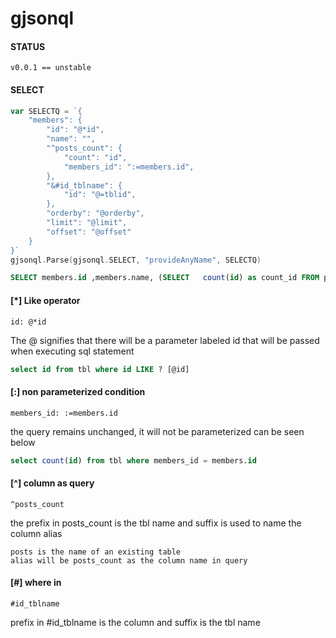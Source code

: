 # gjsonql

#### STATUS
```
v0.0.1 == unstable
```

#### SELECT
```go
var SELECTQ = `{
    "members": {
        "id": "@*id",
        "name": "",
        "^posts_count": {
            "count": "id",
            "members_id": ":=members.id",
        },
        "&#id_tblname": {
            "id": "@=tblid",
        },
        "orderby": "@orderby",
        "limit": "@limit",
        "offset": "@offset"
    }
}`
gjsonql.Parse(gjsonql.SELECT, "provideAnyName", SELECTQ)
```

```sql
SELECT members.id ,members.name, (SELECT   count(id) as count_id FROM posts  WHERE  members_id = members.id) posts_count FROM members  WHERE  id LIKE ? AND id IN (SELECT   tblname.id FROM tblname  WHERE  id = ?  )   ORDER BY ?   LIMIT ?  OFFSET ?
```

#### [*] Like operator
```
id: @*id
```
The @ signifies that there will be a parameter labeled id that will be passed when executing sql statement

```sql
select id from tbl where id LIKE ? [@id]
```

#### [:] non parameterized condition
```
members_id: :=members.id
```
the query remains unchanged, it will not be parameterized can be seen below

```sql
select count(id) from tbl where members_id = members.id
```

#### [^] column as query

```
^posts_count
```
the prefix in posts_count is the tbl name and suffix is used to name the column alias

```
posts is the name of an existing table
alias will be posts_count as the column name in query
```

#### [#] where in 
```
#id_tblname
```
prefix in #id_tblname is the column and suffix is the tbl name